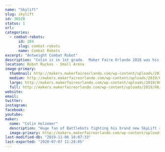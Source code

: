 ```yaml
---
name: "Skylift"
slug: skylift
id: 36520
status: 1
url: 
categories:
  - combat-robots:
      id: 284
      slug: combat-robots
      name: Combat Robots
excerpt: "Antweight Combat Robot"
description: "Colin is in 1st grade.  Maker Faire Orlando 2018 was his first robot fight and Maker Faire 2019 will be his fifth.  This year there are two more bots on the team in addition to SkyLift.  Rainbow Poison (Rylee) and Cliff Flipper (Adam)."
location: Robot Ruckus - Small Arena
image-primary:
  thumbnail: http://makers.makerfaireorlando.com/wp-content/uploads/2019/08/127411-1-150x150.jpg
  medium: http://makers.makerfaireorlando.com/wp-content/uploads/2019/08/127411-1-300x225.jpg
  large: http://makers.makerfaireorlando.com/wp-content/uploads/2019/08/127411-1-1024x768.jpg
  full: http://makers.makerfaireorlando.com/wp-content/uploads/2019/08/127411-1.jpg
website: 
email: 
twitter: 
instagram: 
facebook: 
youtube: 
maker:
  name: "Colin Holzemer"
  description: "Huge fan of Battlebots fighting his brand new SkyLift robot in the Antweight division.  "
  image-primary: http://makers.makerfaireorlando.com/wp-content/uploads/2018/11/ColinPic.jpg
last-modified-db: "2019-11-06 18:07:33"
last-exported: "2020-07-07 11:28:05"
---
```

